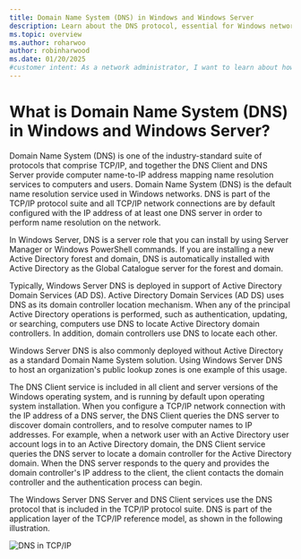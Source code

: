 ```yaml
---
title: Domain Name System (DNS) in Windows and Windows Server
description: Learn about the DNS protocol, essential for Windows networks and Active Directory operations for mapping computer names to IP addresses.
ms.topic: overview
ms.author: roharwoo
author: robinharwood
ms.date: 01/20/2025
#customer intent: As a network administrator, I want to learn about how DNS is used in Windows networks and Active Directory operations, so that I can understand how to configure and manage DNS in my organization.
---
```


# What is Domain Name System (DNS) in Windows and Windows Server?

Domain Name System (DNS) is one of the industry-standard suite of protocols that comprise TCP/IP, and together the DNS Client and DNS Server provide computer name-to-IP address mapping name resolution services to computers and users. Domain Name System (DNS) is the default name resolution service used in Windows networks. DNS is part of the TCP/IP protocol suite and all TCP/IP network connections are by default configured with the IP address of at least one DNS server in order to perform name resolution on the network.

In Windows Server, DNS is a server role that you can install by using Server Manager or Windows PowerShell commands. If you are installing a new Active Directory forest and domain, DNS is automatically installed with Active Directory as the Global Catalogue server for the forest and domain.

Typically, Windows Server DNS is deployed in support of Active Directory Domain Services (AD DS). Active Directory Domain Services (AD DS) uses DNS as its domain controller location mechanism. When any of the principal Active Directory operations is performed, such as authentication, updating, or searching, computers use DNS to locate Active Directory domain controllers. In addition, domain controllers use DNS to locate each other.

Windows Server DNS is also commonly deployed without Active Directory as a standard Domain Name System solution. Using Windows Server DNS to host an organization's public lookup zones is one example of this usage.

The DNS Client service is included in all client and server versions of the Windows operating system, and is running by default upon operating system installation. When you configure a TCP/IP network connection with the IP address of a DNS server, the DNS Client queries the DNS server to discover domain controllers, and to resolve computer names to IP addresses. For example, when a network user with an Active Directory user account logs in to an Active Directory domain, the DNS Client service queries the DNS server to locate a domain controller for the Active Directory domain. When the DNS server responds to the query and provides the domain controller's IP address to the client, the client contacts the domain controller and the authentication process can begin.

The Windows Server DNS Server and DNS Client services use the DNS protocol that is included in the TCP/IP protocol suite. DNS is part of the application layer of the TCP/IP reference model, as shown in the following illustration.

![DNS in TCP/IP](../media/Domain-Name-System--DNS-/dns_in_tcpip.jpg)
